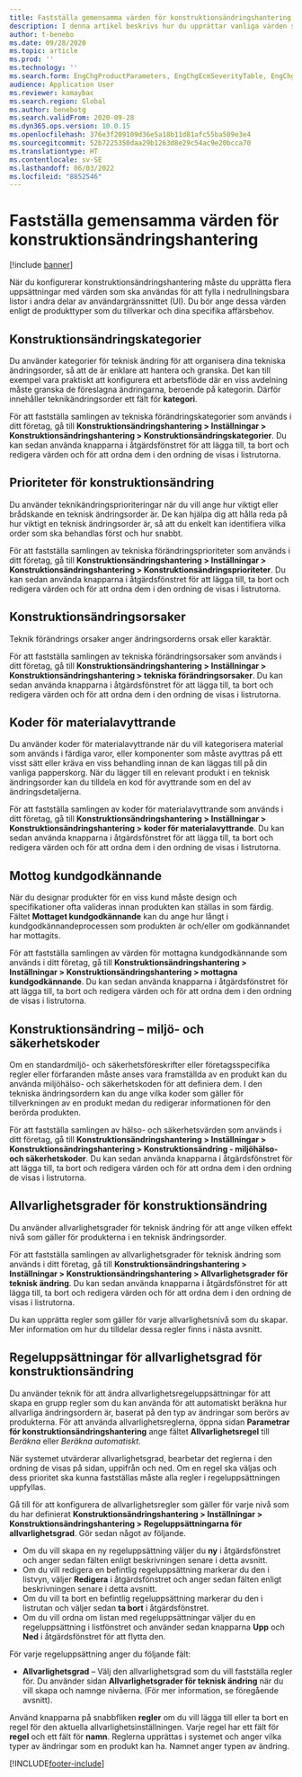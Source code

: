 ```yaml
---
title: Fastställa gemensamma värden för konstruktionsändringshantering
description: I denna artikel beskrivs hur du upprättar vanliga värden som används för parametrar i olika delar av konstruktionsändringshantering.
author: t-benebo
ms.date: 09/28/2020
ms.topic: article
ms.prod: ''
ms.technology: ''
ms.search.form: EngChgProductParameters, EngChgEcmSeverityTable, EngChgEcmSeverityRuleSet, EngChgEcmSeverityLookup,EngChgEcmSeverityChart,EngChgEcmRequestSeverityChart,EngChgEcmPriorityTable, EngChgEcmPriorityLookup, EngChgEcmPriorityChart, EngChgEcmMaterialDisposition, EngChgEcmEH
audience: Application User
ms.reviewer: kamaybac
ms.search.region: Global
ms.author: benebotg
ms.search.validFrom: 2020-09-28
ms.dyn365.ops.version: 10.0.15
ms.openlocfilehash: 376e3f209109d36e5a18b11d81afc55ba509e3e4
ms.sourcegitcommit: 52b7225350daa29b1263d8e29c54ac9e20bcca70
ms.translationtype: HT
ms.contentlocale: sv-SE
ms.lasthandoff: 06/03/2022
ms.locfileid: "8852546"
---
```

# <a name="establish-common-values-for-engineering-change-management"></a>Fastställa gemensamma värden för konstruktionsändringshantering

[!include [banner](../includes/banner.md)]

När du konfigurerar konstruktionsändringshantering måste du upprätta flera uppsättningar med värden som ska användas för att fylla i nedrullningsbara listor i andra delar av användargränssnittet (UI). Du bör ange dessa värden enligt de produkttyper som du tillverkar och dina specifika affärsbehov.

## <a name="engineering-change-categories"></a>Konstruktionsändringskategorier

Du använder kategorier för teknisk ändring för att organisera dina tekniska ändringsorder, så att de är enklare att hantera och granska. Det kan till exempel vara praktiskt att konfigurera ett arbetsflöde där en viss avdelning måste granska de föreslagna ändringarna, beroende på kategorin. Därför innehåller teknikändringsorder ett fält för **kategori**.

För att fastställa samlingen av tekniska förändringskategorier som används i ditt företag, gå till **Konstruktionsändringshantering \> Inställningar \> Konstruktionsändringshantering \> Konstruktionsändringskategorier**. Du kan sedan använda knapparna i åtgärdsfönstret för att lägga till, ta bort och redigera värden och för att ordna dem i den ordning de visas i listrutorna.

## <a name="engineering-change-priorities"></a>Prioriteter för konstruktionsändring

Du använder teknikändringsprioriteringar när du vill ange hur viktigt eller brådskande en teknisk ändringsorder är. De kan hjälpa dig att hålla reda på hur viktigt en teknisk ändringsorder är, så att du enkelt kan identifiera vilka order som ska behandlas först och hur snabbt.

För att fastställa samlingen av tekniska förändringsprioriteter som används i ditt företag, gå till **Konstruktionsändringshantering \> Inställningar \> Konstruktionsändringshantering \> Konstruktionsändringsprioriteter**. Du kan sedan använda knapparna i åtgärdsfönstret för att lägga till, ta bort och redigera värden och för att ordna dem i den ordning de visas i listrutorna.

## <a name="engineering-change-reasons"></a>Konstruktionsändringsorsaker

Teknik förändrings orsaker anger ändringsorderns orsak eller karaktär.

För att fastställa samlingen av tekniska förändringsorsaker som används i ditt företag, gå till **Konstruktionsändringshantering \> Inställningar \> Konstruktionsändringshantering \> tekniska förändringsorsaker**. Du kan sedan använda knapparna i åtgärdsfönstret för att lägga till, ta bort och redigera värden och för att ordna dem i den ordning de visas i listrutorna.

## <a name="material-disposal-codes"></a>Koder för materialavyttrande

Du använder koder för materialavyttrande när du vill kategorisera material som används i färdiga varor, eller komponenter som måste avyttras på ett visst sätt eller kräva en viss behandling innan de kan läggas till på din vanliga papperskorg. När du lägger till en relevant produkt i en teknisk ändringsorder kan du tilldela en kod för avyttrande som en del av ändringsdetaljerna.

För att fastställa samlingen av koder för materialavyttrande som används i ditt företag, gå till **Konstruktionsändringshantering \> Inställningar \> Konstruktionsändringshantering \> koder för materialavyttrande**. Du kan sedan använda knapparna i åtgärdsfönstret för att lägga till, ta bort och redigera värden och för att ordna dem i den ordning de visas i listrutorna.

## <a name="received-customer-approval"></a>Mottog kundgodkännande

När du designar produkter för en viss kund måste design och specifikationer ofta valideras innan produkten kan ställas in som färdig. Fältet **Mottaget kundgodkännande** kan du ange hur långt i kundgodkännandeprocessen som produkten är och/eller om godkännandet har mottagits.

För att fastställa samlingen av värden för mottagna kundgodkännande som används i ditt företag, gå till **Konstruktionsändringshantering \> Inställningar \> Konstruktionsändringshantering \> mottagna kundgodkännande**. Du kan sedan använda knapparna i åtgärdsfönstret för att lägga till, ta bort och redigera värden och för att ordna dem i den ordning de visas i listrutorna.

## <a name="engineering-change--environmental-health-and-safety-codes"></a>Konstruktionsändring – miljö- och säkerhetskoder

Om en standardmiljö- och säkerhetsföreskrifter eller företagsspecifika regler eller förfaranden måste anses vara framställda av en produkt kan du använda miljöhälso- och säkerhetskoden för att definiera dem. I den tekniska ändringsordern kan du ange vilka koder som gäller för tillverkningen av en produkt medan du redigerar informationen för den berörda produkten.

För att fastställa samlingen av hälso- och säkerhetsvärden som används i ditt företag, gå till **Konstruktionsändringshantering \> Inställningar \> Konstruktionsändringshantering \> Konstruktionsändring - miljöhälso- och säkerhetskoder**. Du kan sedan använda knapparna i åtgärdsfönstret för att lägga till, ta bort och redigera värden och för att ordna dem i den ordning de visas i listrutorna.

## <a name="engineering-change-severities"></a>Allvarlighetsgrader för konstruktionsändring

Du använder allvarlighetsgrader för teknisk ändring för att ange vilken effekt nivå som gäller för produkterna i en teknisk ändringsorder.

För att fastställa samlingen av allvarlighetsgrader för teknisk ändring som används i ditt företag, gå till **Konstruktionsändringshantering \> Inställningar \> Konstruktionsändringshantering \> Allvarlighetsgrader för teknisk ändring**. Du kan sedan använda knapparna i åtgärdsfönstret för att lägga till, ta bort och redigera värden och för att ordna dem i den ordning de visas i listrutorna.

Du kan upprätta regler som gäller för varje allvarlighetsnivå som du skapar. Mer information om hur du tilldelar dessa regler finns i nästa avsnitt.

## <a name="engineering-change-severity-rule-sets"></a>Regeluppsättningar för allvarlighetsgrad för konstruktionsändring

Du använder teknik för att ändra allvarlighetsregeluppsättningar för att skapa en grupp regler som du kan använda för att automatiskt beräkna hur allvarliga ändringsordern är, baserat på den typ av ändringar som berörs av produkterna. För att använda allvarlighetsreglerna, öppna sidan **Parametrar för konstruktionsändringshantering** ange fältet **Allvarlighetsregel** till *Beräkna* eller *Beräkna automatiskt*.

När systemet utvärderar allvarlighetsgrad, bearbetar det reglerna i den ordning de visas på sidan, uppifrån och ned. Om en regel ska väljas och dess prioritet ska kunna fastställas måste alla regler i regeluppsättningen uppfyllas.

Gå till för att konfigurera de allvarlighetsregler som gäller för varje nivå som du har definierat **Konstruktionsändringshantering \> Inställningar \> Konstruktionsändringshantering \> Regeluppsättningarna för allvarlighetsgrad**. Gör sedan något av följande.

- Om du vill skapa en ny regeluppsättning väljer du **ny** i åtgärdsfönstret och anger sedan fälten enligt beskrivningen senare i detta avsnitt.
- Om du vill redigera en befintlig regeluppsättning markerar du den i listvyn, väljer **Redigera** i åtgärdsfönstret och anger sedan fälten enligt beskrivningen senare i detta avsnitt.
- Om du vill ta bort en befintlig regeluppsättning markerar du den i listrutan och väljer sedan **ta bort** i åtgärdsfönstret.
- Om du vill ordna om listan med regeluppsättningar väljer du en regeluppsättning i listfönstret och använder sedan knapparna **Upp** och **Ned** i åtgärdsfönstret för att flytta den.

För varje regeluppsättning anger du följande fält:

- **Allvarlighetsgrad** – Välj den allvarlighetsgrad som du vill fastställa regler för. Du använder sidan **Allvarlighetsgrader för teknisk ändring** när du vill skapa och namnge nivåerna. (För mer information, se föregående avsnitt).

Använd knapparna på snabbfliken **regler** om du vill lägga till eller ta bort en regel för den aktuella allvarlighetsinställningen. Varje regel har ett fält för **regel** och ett fält för **namn**. Reglerna upprättas i systemet och anger vilka typer av ändringar som en produkt kan ha. Namnet anger typen av ändring.


[!INCLUDE[footer-include](../../includes/footer-banner.md)]